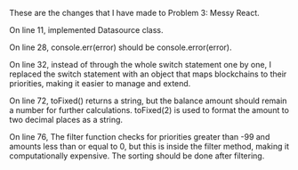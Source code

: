 These are the changes that I have made to Problem 3: Messy React.

On line 11, implemented Datasource class.

On line 28, 
console.err(error) should be console.error(error).

On line 32, instead of through the whole switch statement one by one,  I replaced the switch statement with an object that maps blockchains to their priorities, making it easier to manage and extend.

On line 72, 
toFixed() returns a string, but the balance amount should remain a number for further calculations. toFixed(2) is used to format the amount to two decimal places as a string.

On line 76, 
The filter function checks for priorities greater than -99 and amounts less than or equal to 0, but this is inside the filter method, making it computationally expensive. The sorting should be done after filtering.